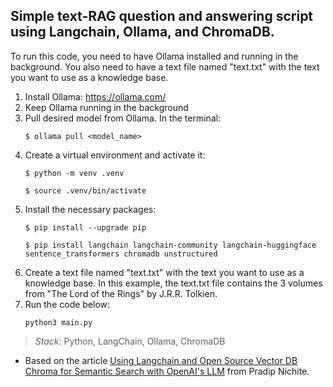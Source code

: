 ## Simple text-RAG question and answering script using Langchain, Ollama, and ChromaDB.

To run this code, you need to have Ollama installed and running in the background. You also need to have a text file named "text.txt" with the text you want to use as a knowledge base.

1) Install Ollama: https://ollama.com/
2) Keep Ollama running in the background
3) Pull desired model from Ollama. In the terminal:
    ```
    $ ollama pull <model_name>
    ```
4) Create a virtual environment and activate it:
    ```
    $ python -m venv .venv
    ```
    ```
    $ source .venv/bin/activate
    ```
5) Install the necessary packages:
    ```
    $ pip install --upgrade pip
    ```
    ```
    $ pip install langchain langchain-community langchain-huggingface sentence_transformers chromadb unstructured
    ```
6) Create a text file named "text.txt" with the text you want to use as a knowledge base. In this example, the text.txt file contains the 3 volumes from "The Lord of the Rings" by J.R.R. Tolkien.
7) Run the code below:
    ```
    python3 main.py
    ```

> *Stack:* Python, LangChain, Ollama, ChromaDB


* Based on the article [Using Langchain and Open Source Vector DB Chroma for Semantic Search with OpenAI's LLM](https://blog.futuresmart.ai/using-langchain-and-open-source-vector-db-chroma-for-semantic-search-with-openais-llm) from Pradip Nichite.
